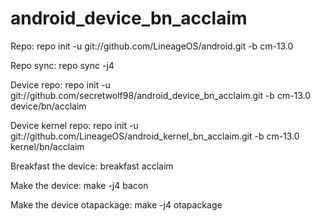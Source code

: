 # android_device_bn_acclaim

Repo: repo init -u git://github.com/LineageOS/android.git -b cm-13.0

Repo sync: repo sync -j4

Device repo: repo init -u git://github.com/secretwolf98/android_device_bn_acclaim.git -b cm-13.0 device/bn/acclaim

Device kernel repo: repo init -u git://github.com/LineageOS/android_kernel_bn_acclaim.git -b cm-13.0 kernel/bn/acclaim

Breakfast the device: breakfast acclaim

Make the device: make -j4 bacon

Make the device otapackage: make -j4 otapackage
